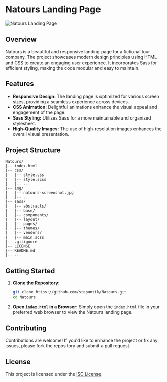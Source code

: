 # Natours Landing Page

![Natours Landing Page](./img/natours-screenshot.jpg)

## Overview

Natours is a beautiful and responsive landing page for a fictional tour company. The project showcases modern design principles using HTML and CSS to create an engaging user experience. It incorporates Sass for efficient styling, making the code modular and easy to maintain.

## Features

- **Responsive Design:** The landing page is optimized for various screen sizes, providing a seamless experience across devices.
- **CSS Animation:** Delightful animations enhance the visual appeal and engagement of the page.
- **Sass Styling:** Utilizes Sass for a more maintainable and organized stylesheet.
- **High-Quality Images:** The use of high-resolution images enhances the overall visual presentation.

## Project Structure

```
Natours/
|-- index.html
|-- css/
|   |-- style.css
|   |-- style.scss
|   |-- ...
|-- img/
|   |-- natours-screenshot.jpg
|   |-- ...
|-- sass/
|   |-- abstracts/
|   |-- base/
|   |-- components/
|   |-- layout/
|   |-- pages/
|   |-- themes/
|   |-- vendors/
|   |-- main.scss
|-- .gitignore
|-- LICENSE
|-- README.md
|-- ...
```

## Getting Started

1. **Clone the Repository:**
   ```bash
   git clone https://github.com/stepuntik/Natours.git
   cd Natours
   ```

2. **Open `index.html` in a Browser:**
   Simply open the `index.html` file in your preferred web browser to view the Natours landing page.

## Contributing

Contributions are welcome! If you'd like to enhance the project or fix any issues, please fork the repository and submit a pull request.

## License

This project is licensed under the [ISC License](./LICENSE).
